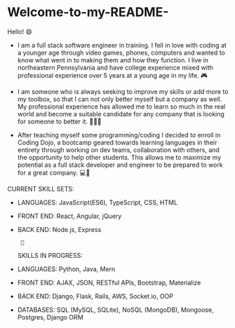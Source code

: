 # Welcome-to-my-README-
Hello! 😄

- I am a full stack software engineer in training. I fell in love with coding at a younger age through video games, phones, computers and wanted to know what went in to making them and how they function. I live in northeastern Pennsylvania and have college experience mixed with professional experience over 5 years at a young age in my life. 🎮

- I am someone who is always seeking to improve my skills or add more to my toolbox, so that I can not only better myself but a company as well. My professional experience has allowed me to learn so much in the real world and become a suitable candidate for any company that is looking for someone to better it. 👨🏻‍💻

- After teaching myself some programming/coding I decided to enroll in Coding Dojo, a bootcamp geared towards learning languages in their entirety through working on dev teams, collaboration with others, and the opportunity to help other students. This allows me to maximize my potential as a full stack developer and engineer to be prepared to work for a great company. 💻📱

CURRENT SKILL SETS: 
- LANGUAGES: JavaScript(ES6), TypeScript, CSS, HTML
- FRONT END: React, Angular, jQuery
- BACK END: Node.js, Express
       
       
       
       
       👾
 
 
 
 
 
  SKILLS IN PROGRESS: 
 - LANGUAGES: Python, Java, Mern
 - FRONT END: AJAX, JSON, RESTful APIs, Bootstrap, Materialize
 - BACK END: Django, Flask, Rails, AWS, Socket.io, OOP
 - DATABASES: SQL (MySQL, SQLite), NoSQL (MongoDB), Mongoose, Postgres, Django ORM
